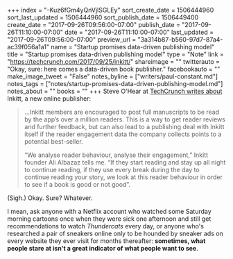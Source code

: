 +++
index = "-Kuz6fGm4yQnVjlSGLEy"
sort_create_date = 1506444960
sort_last_updated = 1506444960
sort_publish_date = 1506449400
create_date = "2017-09-26T09:56:00-07:00"
publish_date = "2017-09-26T11:10:00-07:00"
date = "2017-09-26T11:10:00-07:00"
last_updated = "2017-09-26T09:56:00-07:00"
preview_url = "3a314b87-b560-97d7-87a4-ac39f056a1a1"
name = "Startup promises data-driven publishing model"
title = "Startup promises data-driven publishing model"
type = "Note"
link = "https://techcrunch.com/2017/09/25/inkitt/"
shareimage = ""
twitterauto = "Okay, sure: here comes a data-driven book publisher."
facebookauto = ""
make_image_tweet = "False"
notes_byline = ["writers/paul-constant.md"]
notes_tags = ["notes/startup-promises-data-driven-publishing-model.md"]
notes_about = ""
books = ""
+++
Steve O'Hear at [TechCrunch writes about](https://techcrunch.com/2017/09/25/inkitt/) Inkitt, a new online publisher:

<blockquote><p>...Inkitt members are encouraged to post full manuscripts to be read by the app’s over a million readers. This is a way to get reader reviews and further feedback, but can also lead to a publishing deal with Inkitt itself if the reader engagement data the company collects points to a potential best-seller.</p>

<p>“We analyse reader behaviour, analyse their engagement,” Inkitt founder Ali Albazaz tells me. “If they start reading and stay up all night to continue reading, if they use every break during the day to continue reading your story, we look at this reader behaviour in order to see if a book is good or not good”.</p></blockquote>

(Sigh.) Okay. Sure? Whatever.

I mean, ask anyone with a Netflix account who watched some Saturday morning cartoons once when they were sick one afternoon and still get recommendations to watch *Thundercats* every day, or anyone who's researched a pair of sneakers online only to be hounded by sneaker ads on every website they ever visit for months thereafter: **sometimes, what people stare at isn't a great indicator of what people want to see**.